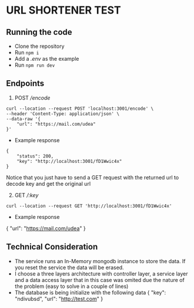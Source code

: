 # URL SHORTENER TEST

## Running the code

-  Clone the repository
-  Run ```npm i```
-  Add a _.env_ as the example
-  Run ```npm run dev```

## Endpoints

1. POST _/encode_
   
```
curl --location --request POST 'localhost:3001/encode' \
--header 'Content-Type: application/json' \
--data-raw '{
    "url": "https://mail.com/udea"
}'
```
- Example response

```
{
    "status": 200,
    "key": "http://localhost:3001/fD1Wwic4x"
}
```
Notice that you just have to send a GET request with the returned url to decode key and get the original url

2. GET _/:key_

```
curl --location --request GET 'http://localhost:3001/fD1Wwic4x'
```

- Example response

{
  "url": "https://mail.com/udea"
}

## Technical Consideration

- The service runs an In-Memory mongodb instance to store the data. If you reset the service the data will be erased.
- I choose a three layers architecture with controller layer, a service layer and a data access layer that in this case was omited due the nature of the problem (easy to solve in a couple of lines)
- The database is being initialize with the following data { "key": "ndivubsd", "url": "http://test.com" }